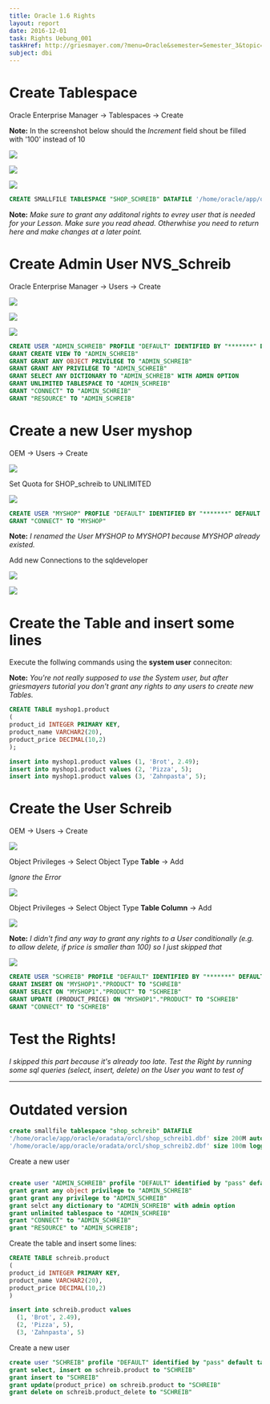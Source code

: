 ```yaml
---
title: Oracle 1.6 Rights
layout: report
date: 2016-12-01
task: Rights Uebung_001
taskHref: http://griesmayer.com/?menu=Oracle&semester=Semester_3&topic=06_Rights
subject: dbi
---
```


# Create Tablespace
Oracle Enterprise Manager -> Tablespaces -> Create

**Note:** In the screenshot below should the *Increment* field shout be filled with '100' instead of 10

![](20161204_775x361.png)

![](20161204_684x358.png)

![](20161204_1884x621.png)

```sql
CREATE SMALLFILE TABLESPACE "SHOP_SCHREIB" DATAFILE '/home/oracle/app/oracle/oradata/orcl/shop_schreib1' SIZE 200M AUTOEXTEND ON NEXT 100M MAXSIZE 300M , '/home/oracle/app/oracle/oradata/orcl/shop_schreib2' SIZE 100M LOGGING EXTENT MANAGEMENT LOCAL SEGMENT SPACE MANAGEMENT AUTO
```

**Note:** *Make sure to grant any additonal rights to evrey user that is needed for your Lesson. Make sure you read ahead. Otherwhise you need to return here and make changes at a later point.*

# Create Admin User NVS_Schreib

Oracle Enterprise Manager -> Users -> Create

![](2016-12-04-124306_900x375_scrot.png)

![](20161204_1757x155.png)

![](20161204_1817x196.png)

```sql
CREATE USER "ADMIN_SCHREIB" PROFILE "DEFAULT" IDENTIFIED BY "*******" DEFAULT TABLESPACE "USERS" TEMPORARY TABLESPACE "TEMP" ACCOUNT UNLOCK
GRANT CREATE VIEW TO "ADMIN_SCHREIB"
GRANT GRANT ANY OBJECT PRIVILEGE TO "ADMIN_SCHREIB"
GRANT GRANT ANY PRIVILEGE TO "ADMIN_SCHREIB"
GRANT SELECT ANY DICTIONARY TO "ADMIN_SCHREIB" WITH ADMIN OPTION
GRANT UNLIMITED TABLESPACE TO "ADMIN_SCHREIB"
GRANT "CONNECT" TO "ADMIN_SCHREIB"
GRANT "RESOURCE" TO "ADMIN_SCHREIB"
```

# Create a new User myshop

OEM -> Users -> Create

![](20161204_821x381.png)

Set Quota for SHOP_schreib to UNLIMITED

![](20161204_1778x377.png)

```sql
CREATE USER "MYSHOP" PROFILE "DEFAULT" IDENTIFIED BY "*******" DEFAULT TABLESPACE "SHOP_SCHREIB" TEMPORARY TABLESPACE "TEMP" QUOTA UNLIMITED ON "SHOP_SCHREIB" ACCOUNT UNLOCK
GRANT "CONNECT" TO "MYSHOP"
```

**Note:** *I renamed the User MYSHOP to MYSHOP1 because MYSHOP already existed.*

Add new Connections to the sqldeveloper


![](20161204_753x383.png)

![](20161204_743x388.png)

# Create the Table and insert some lines

Execute the follwing commands using the **system user** conneciton:

**Note:** *You're not really supposed to use the System user, but after griesmayers tutorial you don't grant any rights to any users to create new Tables.*

```sql
CREATE TABLE myshop1.product
(
product_id INTEGER PRIMARY KEY,
product_name VARCHAR2(20),
product_price DECIMAL(10,2)
);

insert into myshop1.product values (1, 'Brot', 2.49);
insert into myshop1.product values (2, 'Pizza', 5);
insert into myshop1.product values (3, 'Zahnpasta', 5);
```

# Create the User Schreib

OEM -> Users -> Create

![](20161204_842x382.png)

Object Privileges -> Select Object Type **Table** -> Add

*Ignore the Error*

![](20161204_448x422.png)

Object Privileges -> Select Object Type **Table Column** -> Add

![](20161204_503x418.png)

**Note:** *I didn't find any way to grant any rights to a User conditionally (e.g. to allow delete, if price is smaller than 100) so I just skipped that*

![](20161204_1907x231.png)

```sql
CREATE USER "SCHREIB" PROFILE "DEFAULT" IDENTIFIED BY "*******" DEFAULT TABLESPACE "USERS" TEMPORARY TABLESPACE "TEMP" ACCOUNT UNLOCK
GRANT INSERT ON "MYSHOP1"."PRODUCT" TO "SCHREIB"
GRANT SELECT ON "MYSHOP1"."PRODUCT" TO "SCHREIB"
GRANT UPDATE (PRODUCT_PRICE) ON "MYSHOP1"."PRODUCT" TO "SCHREIB"
GRANT "CONNECT" TO "SCHREIB"
```


# Test the Rights!
*I skipped this part because it's already too late. Test the Right by running some sql queries (select, insert, delete) on the User you want to test of*

---
# Outdated version
```sql
create smallfile tablespace "shop_schreib" DATAFILE
'/home/oracle/app/oracle/oradata/orcl/shop_schreib1.dbf' size 200M autoextend on next 100M maxsize 300M,
'/home/oracle/app/oracle/oradata/orcl/shop_schreib2.dbf' size 100m logging extent management local segment space management auto

```

Create a new user

```sql

create user "ADMIN_SCHREIB" profile "DEFAULT" identified by "pass" default tablespace "shop_schreib" temporary tablespace "temp" account unlock
grant grant any object privilege to "ADMIN_SCHREIB"
grant grant any privilege to "ADMIN_SCHREIB"
grant selct any dictionary to "ADMIN_SCHREIB" with admin option    
grant unlimited tablespace to "ADMIN_SCHREIB"
grant "CONNECT" to "ADMIN_SCHREIB"
grant "RESOURCE" to "ADMIN_SCHREIB";
```

Create the table and insert some lines:

```sql
CREATE TABLE schreib.product
(
product_id INTEGER PRIMARY KEY,
product_name VARCHAR2(20),
product_price DECIMAL(10,2)
)

insert into schreib.product values
  (1, 'Brot', 2.49),
  (2, 'Pizza', 5),
  (3, 'Zahnpasta', 5)
```

  Create a new user

```sql
create user "SCHREIB" profile "DEFAULT" identified by "pass" default tablespace "shop_schreib" temporary tablespace "temp" account unlock
grant select, insert on schreib.product to "SCHREIB"
grant insert to "SCHREIB"
grant update(product_price) on schreib.product to "SCHREIB"
grant delete on schreib.product_delete to "SCHREIB"
```
